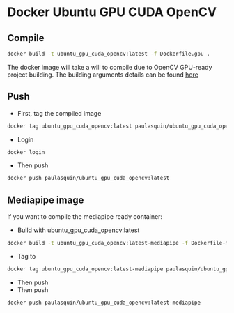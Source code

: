 # Docker Ubuntu GPU CUDA OpenCV

## Compile
```bash
docker build -t ubuntu_gpu_cuda_opencv:latest -f Dockerfile.gpu .
```
The docker image will take a will to compile 
due to OpenCV GPU-ready project building. 
The building arguments details can be found [here](https://github.com/opencv/opencv/blob/master/CMakeLists.txt)

## Push
- First, tag the compiled image
```bash
docker tag ubuntu_gpu_cuda_opencv:latest paulasquin/ubuntu_gpu_cuda_opencv:latest
```

- Login
```bash
docker login
```

- Then push
```bash
docker push paulasquin/ubuntu_gpu_cuda_opencv:latest
```

## Mediapipe image
If you want to compile the mediapipe ready container:
- Build with ubuntu_gpu_cuda_opencv:latest
```bash
docker build -t ubuntu_gpu_cuda_opencv:latest-mediapipe -f Dockerfile-mediapipe.gpu .
```
- Tag to 
```bash
docker tag ubuntu_gpu_cuda_opencv:latest-mediapipe paulasquin/ubuntu_gpu_cuda_opencv:latest-mediapipe
```
- Then push
- Then push
```bash
docker push paulasquin/ubuntu_gpu_cuda_opencv:latest-mediapipe
```